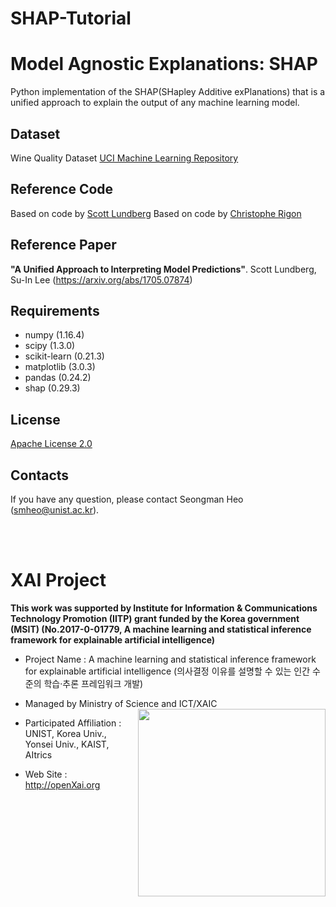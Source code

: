 # SHAP-Tutorial


Model Agnostic Explanations: SHAP
==
Python implementation of the SHAP(SHapley Additive exPlanations) that is a unified approach to explain the output of any machine learning model.

## Dataset 
Wine Quality Dataset [UCI Machine Learning Repository](https://archive.ics.uci.edu/ml/datasets/wine+quality)

## Reference Code 
Based on code by [Scott Lundberg](https://github.com/slundberg/shap)
Based on code by [Christophe Rigon](https://www.kaggle.com/datacog314/tutorial-machine-learning-interpretability)

## Reference Paper 
**"A Unified Approach to Interpreting Model Predictions"**. Scott Lundberg, Su-In Lee (https://arxiv.org/abs/1705.07874)

## Requirements 
+ numpy (1.16.4)
+ scipy (1.3.0)
+ scikit-learn (0.21.3)
+ matplotlib (3.0.3)
+ pandas (0.24.2)
+ shap (0.29.3)

## License
[Apache License 2.0](https://github.com/OpenXAIProject/tutorials/blob/master/LICENSE "Apache")

## Contacts
If you have any question, please contact  Seongman Heo (smheo@unist.ac.kr).

<br /> 
<br />

# XAI Project 

**This work was supported by Institute for Information & Communications Technology Promotion (IITP) grant funded by the Korea government (MSIT) (No.2017-0-01779, A machine learning and statistical inference framework for explainable artificial intelligence)**

+ Project Name : A machine learning and statistical inference framework for explainable artificial intelligence (의사결정 이유를 설명할 수 있는 인간 수준의 학습·추론 프레임워크 개발)

+ Managed by Ministry of Science and ICT/XAIC <img align="right" src="http://xai.unist.ac.kr/static/img/logos/XAIC_logo.png" width=300px>

+ Participated Affiliation : UNIST, Korea Univ., Yonsei Univ., KAIST, AItrics  

+ Web Site : <http://openXai.org>

